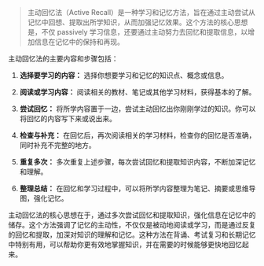 > 主动回忆法（Active Recall）是一种学习和记忆方法，旨在通过主动尝试从记忆中回想、提取出所学知识，从而加强记忆效果。这个方法的核心思想是，不仅 passively 学习信息，还要通过主动努力去回忆和提取信息，以增加信息在记忆中的保持和再现。

主动回忆法的主要内容和步骤包括：

1. **选择要学习的内容：** 选择你想要学习和记忆的知识点、概念或信息。

2. **阅读或学习内容：** 阅读相关的教材、笔记或其他学习材料，获得基本的了解。

3. **尝试回忆：** 将所学内容置于一边，尝试主动回忆出你刚刚学过的知识。你可以将回忆的内容写下来或说出来。

4. **检查与补充：** 在回忆后，再次阅读相关的学习材料，检查你的回忆是否准确，同时补充不完整的地方。

5. **重复多次：** 多次重复上述步骤，每次尝试回忆和提取知识内容，不断加深记忆和理解。

6. **整理总结：** 在回忆和学习过程中，可以将所学内容整理为笔记、摘要或思维导图，强化记忆。

主动回忆法的核心思想在于，通过多次尝试回忆和提取知识，强化信息在记忆中的储存。这个方法强调了记忆的主动性，不仅仅是被动地阅读或学习，而是通过反复的回忆和提取，加深对知识的理解和记忆。这种方法在背诵、考试复习和长期记忆中特别有用，可以帮助你更有效地掌握知识，并在需要的时候能够更快地回忆起来。